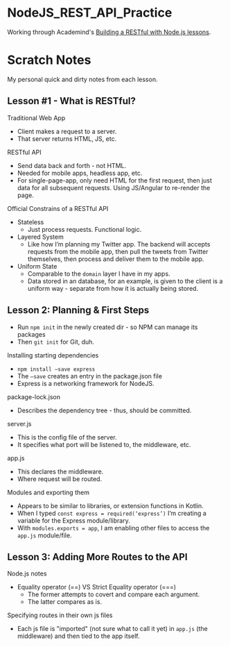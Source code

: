 # NodeJS_REST_API_Practice

Working through Academind's [Building a RESTful with Node.js lessons](https://youtube.com/playlist?list=PL55RiY5tL51q4D-B63KBnygU6opNPFk_q).

# Scratch Notes
My personal quick and dirty notes from each lesson.

## **Lesson #1 - What is RESTful?**
Traditional Web App
* Client makes a request to a server. 
* That server returns HTML, JS, etc.

RESTful API
* Send data back and forth - not HTML. 
* Needed for mobile apps, headless app, etc. 
* For single-page-app, only need HTML for the first request, then just data for all subsequent requests. Using JS/Angular to re-render the page. 

Official Constrains of a RESTful API
* Stateless
    * Just process requests. Functional logic. 
* Layered System
    * Like how I’m planning my Twitter app. The backend will accepts requests from the mobile app, then pull the tweets from Twitter themselves, then process and deliver them to the mobile app.
* Uniform State
    * Comparable to the `domain` layer I have in my apps. 
    * Data stored in an database, for an example, is given to the client is a uniform way - separate from how it is actually being stored. 


## **Lesson 2: Planning & First Steps**
* Run `npm init` in the newly created dir - so NPM can manage its packages
* Then `git init` for Git, duh.

Installing starting dependencies
* `npm install —save express`
* The `—save` creates an entry in the package.json file
* Express is a networking framework for NodeJS.

package-lock.json
* Describes the dependency tree - thus, should be committed. 

server.js
* This is the config file of the server. 
* It specifies what port will be listened to, the middleware, etc.

app.js
* This declares the middleware.
* Where request will be routed.

Modules and exporting them
* Appears to be similar to libraries, or extension functions in Kotlin.
* When I typed `const express = required(‘express’)` I’m creating a variable for the Express module/library.
* With `modules.exports = app`, I am enabling other files to access the `app.js` module/file.

## **Lesson 3: Adding More Routes to the API**
Node.js notes
* Equality operator (==) VS Strict Equality operator (===)
    * The former attempts to covert and compare each argument.
    * The latter compares as is.

Specifying routes in their own js files
* Each js file is "imported" (not sure what to call it yet) in `app.js` (the middleware) and then tied to the app itself.